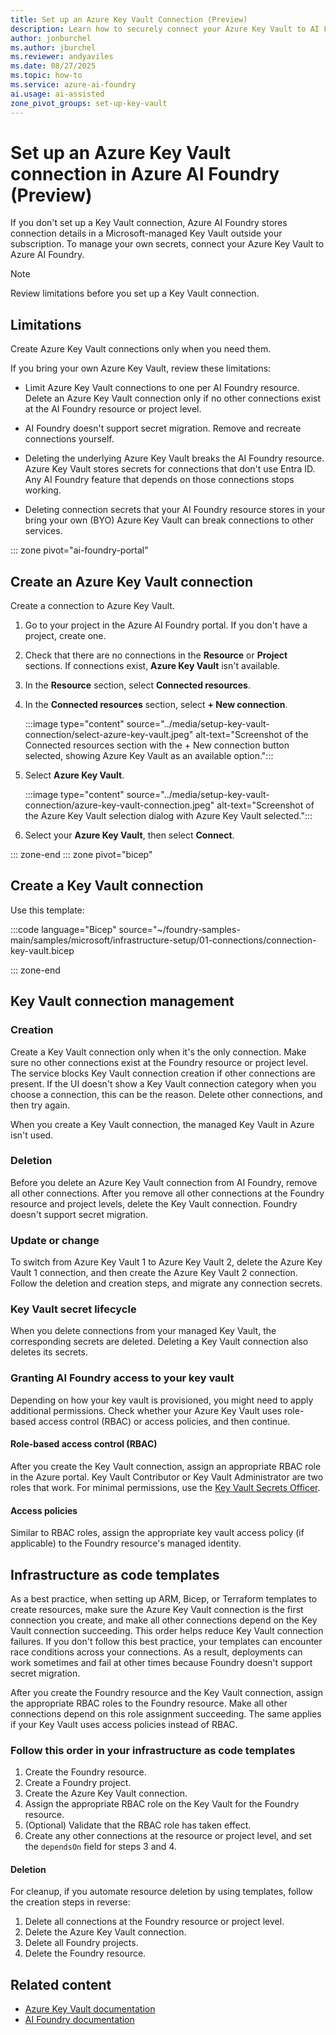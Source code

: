 ```yaml
---
title: Set up an Azure Key Vault Connection (Preview)
description: Learn how to securely connect your Azure Key Vault to AI Foundry. Follow step-by-step instructions to manage secrets and ensure seamless integration.
author: jonburchel
ms.author: jburchel
ms.reviewer: andyaviles
ms.date: 08/27/2025
ms.topic: how-to
ms.service: azure-ai-foundry
ai.usage: ai-assisted
zone_pivot_groups: set-up-key-vault
---
```


# Set up an Azure Key Vault connection in Azure AI Foundry (Preview)

If you don't set up a Key Vault connection, Azure AI Foundry stores connection details in a Microsoft-managed Key Vault outside your subscription. To manage your own secrets, connect your Azure Key Vault to Azure AI Foundry.

> [!NOTE]
> Review limitations before you set up a Key Vault connection.

## Limitations

Create Azure Key Vault connections only when you need them.

If you bring your own Azure Key Vault, review these limitations:

- Limit Azure Key Vault connections to one per AI Foundry resource. Delete an Azure Key Vault connection only if no other connections exist at the AI Foundry resource or project level.

- AI Foundry doesn't support secret migration. Remove and recreate connections yourself.
- Deleting the underlying Azure Key Vault breaks the AI Foundry resource. Azure Key Vault stores secrets for connections that don't use Entra ID. Any AI Foundry feature that depends on those connections stops working.
- Deleting connection secrets that your AI Foundry resource stores in your bring your own (BYO) Azure Key Vault can break connections to other services.

::: zone pivot="ai-foundry-portal"

## Create an Azure Key Vault connection

Create a connection to Azure Key Vault.

1. Go to your project in the Azure AI Foundry portal. If you don't have a project, create one.

1. Check that there are no connections in the **Resource** or **Project** sections. If connections exist, **Azure Key Vault** isn't available.

1. In the **Resource** section, select **Connected resources**.

1. In the **Connected resources** section, select **+ New connection**.

   :::image type="content" source="../media/setup-key-vault-connection/select-azure-key-vault.jpeg" alt-text="Screenshot of the Connected resources section with the + New connection button selected, showing Azure Key Vault as an available option.":::

1. Select **Azure Key Vault**.

   :::image type="content" source="../media/setup-key-vault-connection/azure-key-vault-connection.jpeg" alt-text="Screenshot of the Azure Key Vault selection dialog with Azure Key Vault selected.":::

1. Select your **Azure Key Vault**, then select **Connect**.

::: zone-end
::: zone pivot="bicep"

## Create a Key Vault connection

Use this template:

:::code language="Bicep" source="~/foundry-samples-main/samples/microsoft/infrastructure-setup/01-connections/connection-key-vault.bicep

::: zone-end

## Key Vault connection management

### Creation

Create a Key Vault connection only when it's the only connection.
Make sure no other connections exist at the Foundry resource or project level.
The service blocks Key Vault connection creation if other connections are present.
If the UI doesn't show a Key Vault connection category when you choose a connection,
this can be the reason. Delete other connections, and then try again.

When you create a Key Vault connection, the managed Key Vault in Azure isn't used.

### Deletion

Before you delete an Azure Key Vault connection from AI Foundry, remove all other connections.
After you remove all other connections at the Foundry resource and project levels,
delete the Key Vault connection. Foundry doesn't support secret migration.

### Update or change

To switch from Azure Key Vault 1 to Azure Key Vault 2, delete the Azure Key Vault 1 connection, and then create the Azure Key Vault 2 connection. Follow the deletion and creation steps, and migrate any connection secrets.

### Key Vault secret lifecycle

When you delete connections from your managed Key Vault, the corresponding secrets are deleted.
Deleting a Key Vault connection also deletes its secrets.

### Granting AI Foundry access to your key vault

Depending on how your key vault is provisioned, you might need to apply additional permissions.
Check whether your Azure Key Vault uses role-based access control (RBAC) or access policies, and then continue.

#### Role-based access control (RBAC)

After you create the Key Vault connection, assign an appropriate RBAC role in the Azure portal. Key Vault Contributor or Key Vault Administrator are two roles that work. For minimal permissions, use the [Key Vault Secrets
Officer](/azure/role-based-access-control/built-in-roles/security#key-vault-secrets-officer).

#### Access policies

Similar to RBAC roles, assign the appropriate key vault access policy (if applicable) to the Foundry resource's managed identity.

## Infrastructure as code templates

As a best practice, when setting up ARM, Bicep, or Terraform templates to create resources, make sure the Azure Key Vault connection is the first connection you create, and make all other connections depend on the Key Vault connection succeeding. This order helps reduce Key Vault connection failures. If you don't follow this best practice, your templates can encounter race conditions across your connections. As a result, deployments can work sometimes and fail at other times because Foundry doesn't support secret migration.

After you create the Foundry resource and the Key Vault connection, assign the appropriate RBAC roles to the Foundry resource. Make all other connections depend on this role assignment succeeding. The same applies if your Key Vault uses access policies instead of RBAC.

### Follow this order in your infrastructure as code templates

1. Create the Foundry resource.
1. Create a Foundry project.
1. Create the Azure Key Vault connection.
1. Assign the appropriate RBAC role on the Key Vault for the Foundry resource.
1. (Optional) Validate that the RBAC role has taken effect.
1. Create any other connections at the resource or project level, and set the `dependsOn` field for steps 3 and 4.

#### Deletion

For cleanup, if you automate resource deletion by using templates, follow the creation steps in reverse:

1. Delete all connections at the Foundry resource or project level.
1. Delete the Azure Key Vault connection.
1. Delete all Foundry projects.
1. Delete the Foundry resource.

## Related content

- [Azure Key Vault documentation](/azure/key-vault/)
- [AI Foundry documentation](/azure/ai-foundry/) 
